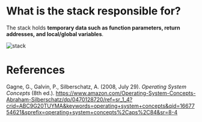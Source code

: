 
# What is the stack responsible for? 

The stack holds **temporary data such as function parameters, return addresses, and local/global variables**. 


![stack](https://user-images.githubusercontent.com/109105989/200185094-1c6c040f-a81f-4532-9999-7119b884ed4f.png)


# References 
Gagne, G., Galvin, P., Silberschatz, A. (2008, July 29). *Operating System Concepts* (8th ed.).  <https://www.amazon.com/Operating-System-Concepts-Abraham-Silberschatz/dp/0470128720/ref=sr_1_4?crid=ABC9G20TUYMA&keywords=operating+system+concepts&qid=1667754621&sprefix=operating+system+concepts%2Caps%2C84&sr=8-4>
